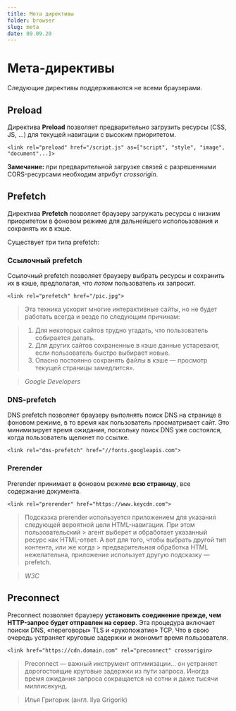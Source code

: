 ```yaml
---
title: Мета директивы
folder: browser
slug: meta
date: 09.09.20
---
```

# Мета-директивы

Следующие директивы поддерживаются не всеми браузерами.

## Preload

Директива **Preload** позволяет предварительно загрузить ресурсы (CSS, JS, ...) для текущей навигации с высоким приоритетом.

```
<link rel="preload" href="/script.js" as=["script", "style", "image", "document"...]>
```

**Замечание:** при предварительной загрузке связей с разрешенными CORS-ресурсами необходим атрибут *crossorigin*.

## Prefetch

Директива **Prefetch** позволяет браузеру загружать ресурсы с низким приоритетом в фоновом режиме для дальнейшего исполоьзования и сохранять их в кэше.

Существует три типа prefetch:

### **Ссылочный prefetch**
Cсылочный prefetch позволяет браузеру выбрать ресурсы и сохранить их в кэше, предполагая, что *потом* пользователь их запросит.

```
<link rel="prefetch" href="/pic.jpg">
```

> Эта техника ускорит многие интерактивные сайты, но не будет работать всегда и везде по следующим причинам:

> 1. Для некоторых сайтов трудно угадать, что пользователь собирается делать.
> 2. Для других сайтов сохраненные в кэше данные устаревают, если пользователь быстро выбирает новые.
> 3. Опасно постоянно сохранять файлы в кэше — просмотр текущей страницы замедлится».

> *Google Developers*

### **DNS-prefetch**

DNS prefetch позволяет браузеру выполнять поиск DNS на странице в фоновом режиме, в то время как пользователь просматривает сайт. Это минимизирует время ожидания, поскольку поиск DNS уже состоялся, когда пользователь щелкнет по ссылке.

```
<link rel="dns-prefetch" href="//fonts.googleapis.com">
```

### **Prerender**

Prerender принимает в фоновом режиме **всю страницу**, все содержание документа.

```
<link rel="prerender" href="https://www.keycdn.com">
```

> Подсказка prerender используется приложением для указания следующей вероятной цели HTML-навигации. При этом пользовательский > агент выберет и обработает указанный ресурс как HTML-ответ. А вот для того, чтобы выбрать другой тип контента, или же когда > предварительная обработка HTML нежелательна, приложение использует другую подсказку — prefetch.

> *W3C*

## Preconnect

Preconnect позволяет браузеру **установить соединение прежде, чем HTTP-запрос будет отправлен на сервер**. Эта процедура включает поиски DNS, «переговоры» TLS и «рукопожатие» TCP. Что в свою очередь устраняет круговые задержки и экономит время пользователя.

```
<link href="https://cdn.domain.com" rel="preconnect" crossorigin>
```

> Preconnect — важный инструмент оптимизации… он устраняет дорогостоящие круговые задержки из пути запроса. Иногда время ожидания запроса сокращается на сотни и даже тысячи миллисекунд.

> Илья Григорик (англ. Ilya Grigorik)
